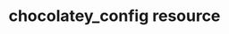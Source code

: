 ---
resource_reference: true
common_resource_functionality_multiple_packages: false
common_resource_functionality_resources_common_windows_security: false
cookbook_file_specificity: false
debug_recipes_chef_shell: false
handler_custom: false
handler_types: false
nameless_apt_update: false
nameless_build_essential: false
properties_multiple_packages: false
properties_resources_common_windows_security: false
properties_shortcode: 
ps_credential_helper: false
registry_key: false
remote_directory_recursive_directories: false
remote_file_prevent_re_downloads: false
remote_file_unc_path: false
resource_directory_recursive_directories: false
resource_package_options: false
resources_common_atomic_update: false
resources_common_guard_interpreter: false
resources_common_guards: true
resources_common_notification: true
resources_common_properties: true
ruby_style_basics_chef_log: false
template_requirements: false
unit_file_verification: false
title: chocolatey_config resource
resource: chocolatey_config
aliases:
- "/resource_chocolatey_config.html"
menu:
  infra:
    title: chocolatey_config
    identifier: chef_infra/cookbook_reference/resources/chocolatey_config chocolatey_config
    parent: chef_infra/cookbook_reference/resources
resource_description_list:
- markdown: Use the **chocolatey_config** resource to add or remove Chocolatey configuration
    keys.
resource_new_in: '14.3'
syntax_full_code_block: |-
  chocolatey_config 'name' do
    config_key      String # default value: 'name' unless specified
    value           String
    action          Symbol # defaults to :set if not specified
  end
syntax_properties_list: 
syntax_full_properties_list:
- "`chocolatey_config` is the resource."
- "`name` is the name given to the resource block."
- "`action` identifies which steps Chef Infra Client will take to bring the node into
  the desired state."
- "`config_key` and `value` are the properties available to this resource."
actions_list:
  :nothing:
    shortcode: resources_common_actions_nothing.md
  :set:
    markdown: Default. Sets a Chocolatey config value.
  :unset:
    markdown: Unsets a Chocolatey config value.
properties_list:
- property: config_key
  ruby_type: String
  required: false
  default_value: The resource block's name
  description_list:
  - markdown: An optional property to set the config key name if it differs from the
      resource block's name.
- property: value
  ruby_type: String
  required: false
  description_list:
  - markdown: The value to set.
examples: "**Set the Chocolatey cacheLocation config**:\n\n```ruby\nchocolatey_config
  'Set cacheLocation config' do\n  config_key 'cacheLocation'\n  value 'C:\temp\boco'\nend\n```\n\n**Unset
  a Chocolatey config**:\n\n```ruby\nchocolatey_config 'BogusConfig' do\n  action
  :unset\nend\n```\n"
---